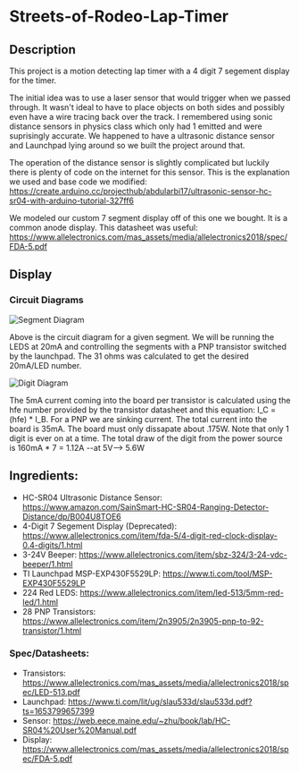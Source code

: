 # Streets-of-Rodeo-Lap-Timer

## Description  

This project is a motion detecting lap timer with a 4 digit 7 segement display for the timer. 

The initial idea was to use a laser sensor that would trigger when we passed through. It wasn't ideal to have to place objects on both sides and possibly even have a wire tracing back over the track. I remembered using sonic distance sensors in physics class which only had 1 emitted and were suprisingly accurate. We happened to have a ultrasonic distance sensor and Launchpad lying around so we built the project around that. 

The operation of the distance sensor is slightly complicated but luckily there is plenty of code on the internet for this sensor. This is the explanation we used and base code we modified: https://create.arduino.cc/projecthub/abdularbi17/ultrasonic-sensor-hc-sr04-with-arduino-tutorial-327ff6

We modeled our custom 7 segment display off of this one we bought. It is a common anode display. This datasheet was useful: https://www.allelectronics.com/mas_assets/media/allelectronics2018/spec/FDA-5.pdf

## Display

### Circuit Diagrams
  
![Segment Diagram](Segment-Cir-Diagram.JPG)  

Above is the circuit diagram for a given segment. We will be running the LEDS at 20mA and controlling the segments with a PNP transistor switched by the launchpad. The 31 ohms was calculated to get the desired 20mA/LED number.

![Digit Diagram](Digit-Cir-Diagram.JPG)   

The 5mA current coming into the board per transistor is calculated using the hfe number provided by the transistor datasheet and this equation: I_C = (hfe) * I_B. For a PNP we are sinking current. The total current into the board is 35mA. The board must only dissapate about .175W. Note that only 1 digit is ever on at a time. The total draw of the digit from the power source is 160mA * 7 = 1.12A --at 5V--> 5.6W 
  

## Ingredients:  

- HC-SR04 Ultrasonic Distance Sensor: https://www.amazon.com/SainSmart-HC-SR04-Ranging-Detector-Distance/dp/B004U8TOE6 
- 4-Digit 7 Segement Display (Deprecated): https://www.allelectronics.com/item/fda-5/4-digit-red-clock-display-0.4-digits/1.html  
- 3-24V Beeper: https://www.allelectronics.com/item/sbz-324/3-24-vdc-beeper/1.html  
- TI Launchpad MSP-EXP430F5529LP: https://www.ti.com/tool/MSP-EXP430F5529LP
- 224 Red LEDS: https://www.allelectronics.com/item/led-513/5mm-red-led/1.html
- 28 PNP Transistors: https://www.allelectronics.com/item/2n3905/2n3905-pnp-to-92-transistor/1.html

### Spec/Datasheets:  

- Transistors: https://www.allelectronics.com/mas_assets/media/allelectronics2018/spec/LED-513.pdf
- Launchpad: https://www.ti.com/lit/ug/slau533d/slau533d.pdf?ts=1653799657399
- Sensor: https://web.eece.maine.edu/~zhu/book/lab/HC-SR04%20User%20Manual.pdf
- Display: https://www.allelectronics.com/mas_assets/media/allelectronics2018/spec/FDA-5.pdf
